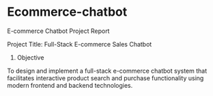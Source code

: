 # Ecommerce-chatbot
E-commerce Chatbot Project Report

Project Title: Full-Stack E-commerce Sales Chatbot

1. Objective

To design and implement a full-stack e-commerce chatbot system that facilitates interactive product search and purchase functionality using modern frontend and backend technologies.




